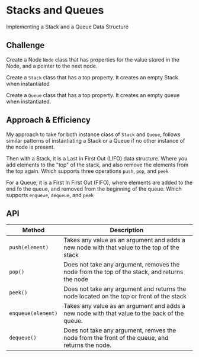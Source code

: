 # Stacks and Queues
Implementing a Stack and a Queue Data Structure

## Challenge
Create a Node `Node` class that has properties for the value stored in the Node, and a pointer to the next node.

Create a `Stack` class that has a top property. It creates an empty Stack when instantiated


Create a `Queue` class that has a top property. It creates an empty queue when instantiated.
## Approach & Efficiency
My approach to take for both instance class of `Stack` and `Queue`, follows similar patterns of instantiating a Stack or a Queue if no other instance of the node is present.

Then with a Stack, it is a Last in First Out (LIFO) data structure. Where you add elements to the "top" of the stack, and also remove the elements from the top again. Which supports three operations `push`, `pop`, and `peek`

For a Queue, it is a First In First Out (FIFO), where elements are added to the end fo the queue, and removed from the beginning of the queue. Which supports `enqueue`, `dequeue`, and `peek`

## API
| Method | Description |
| --- | --- |
| `push(element)` | Takes any value as an argument and adds a new node with that value to the top of the stack |
| `pop()` | Does not take any argument, removes the node from the top of the stack, and returns the node |
| `peek()` | Does not take any argument and returns the node located on the top or front of the stack |
| `enqueue(element)` | Takes any value as an argument and adds a new node with that value to the back of the queue. |
| `dequeue()` | Does not take any argument, remves the node from the front of the queue, and returns the node.  |

